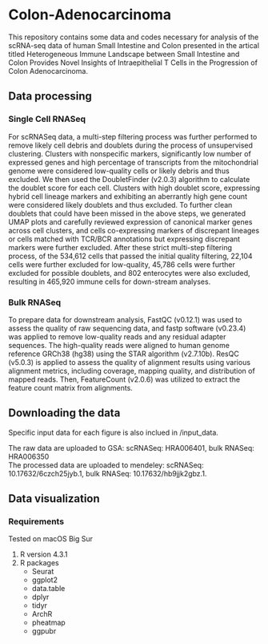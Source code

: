 # Colon-Adenocarcinoma
This repository contains some data and codes necessary for analysis of the scRNA-seq data of human Small Intestine and Colon presented in the artical titled Heterogeneous Immune Landscape between Small Intestine and Colon Provides Novel Insights of Intraepithelial T Cells in the Progression of Colon Adenocarcinoma.

## Data processing

### Single Cell RNASeq
For scRNASeq data, a multi-step filtering process was further performed to remove likely cell debris and doublets during the process of unsupervised clustering. Clusters with nonspecific markers, significantly low number of expressed genes and high percentage of transcripts from the mitochondrial genome were considered low-quality cells or likely debris and thus excluded. We then used the DoubletFinder (v2.0.3) algorithm to calculate the doublet score for each cell. Clusters with high doublet score, expressing hybrid cell lineage markers and exhibiting an aberrantly high gene count were considered likely doublets and thus excluded. To further clean doublets that could have been missed in the above steps, we generated UMAP plots and carefully reviewed expression of canonical marker genes across cell clusters, and cells co-expressing markers of discrepant lineages or cells matched with TCR/BCR annotations but expressing discrepant markers were further excluded. After these strict multi-step filtering process, of the 534,612 cells that passed the initial quality filtering, 22,104 cells were further excluded for low-quality, 45,786 cells were further excluded for possible doublets, and 802 enterocytes were also excluded, resulting in 465,920 immune cells for down-stream analyses.

### Bulk RNASeq
To prepare data for downstream analysis, FastQC (v0.12.1) was used to assess the quality of raw sequencing data, and fastp software (v0.23.4) was applied to remove low-quality reads and any residual adapter sequences. The high-quality reads were aligned to human genome reference GRCh38 (hg38) using the STAR algorithm (v2.7.10b). ResQC (v5.0.3) is applied to assess the quality of alignment results using various alignment metrics, including coverage, mapping quality, and distribution of mapped reads. Then, FeatureCount (v2.0.6) was utilized to extract the feature count matrix from alignments. 

## Downloading the data
Specific input data for each figure is also inclued in /input_data.

The raw data are uploaded to GSA: scRNASeq: HRA006401, bulk RNASeq: HRA006350  
The processed data are uploaded to mendeley: scRNASeq: 10.17632/6czch25jyb.1, bulk RNASeq: 10.17632/hb9jjk2gbz.1.

## Data visualization
### Requirements
Tested on macOS Big Sur  
1. R version 4.3.1
2. R packages
   - Seurat
   - ggplot2
   - data.table
   - dplyr
   - tidyr
   - ArchR
   - pheatmap
   - ggpubr
